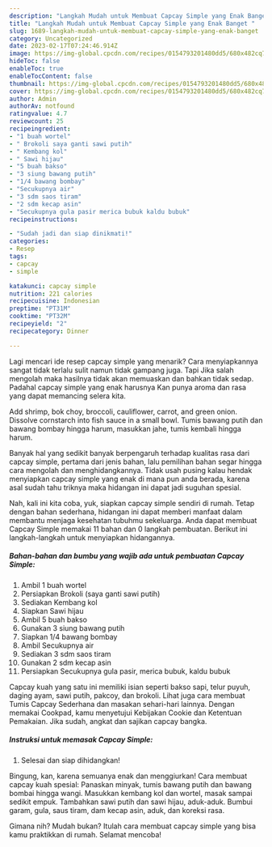 ```yaml
---
description: "Langkah Mudah untuk Membuat Capcay Simple yang Enak Banget "
title: "Langkah Mudah untuk Membuat Capcay Simple yang Enak Banget "
slug: 1689-langkah-mudah-untuk-membuat-capcay-simple-yang-enak-banget
category: Uncategorized
date: 2023-02-17T07:24:46.914Z
image: https://img-global.cpcdn.com/recipes/0154793201480dd5/680x482cq70/capcay-simple-foto-resep-utama.jpg
hideToc: false
enableToc: true
enableTocContent: false
thumbnail: https://img-global.cpcdn.com/recipes/0154793201480dd5/680x482cq70/capcay-simple-foto-resep-utama.jpg
cover: https://img-global.cpcdn.com/recipes/0154793201480dd5/680x482cq70/capcay-simple-foto-resep-utama.jpg
author: Admin
authorAv: notfound
ratingvalue: 4.7
reviewcount: 25
recipeingredient:
- "1 buah wortel"
- " Brokoli saya ganti sawi putih"
- " Kembang kol"
- " Sawi hijau"
- "5 buah bakso"
- "3 siung bawang putih"
- "1/4 bawang bombay"
- "Secukupnya air"
- "3 sdm saos tiram"
- "2 sdm kecap asin"
- "Secukupnya gula pasir merica bubuk kaldu bubuk"
recipeinstructions:

- "Sudah jadi dan siap dinikmati!"
categories:
- Resep
tags:
- capcay
- simple

katakunci: capcay simple 
nutrition: 221 calories
recipecuisine: Indonesian
preptime: "PT31M"
cooktime: "PT32M"
recipeyield: "2"
recipecategory: Dinner

---
```



Lagi mencari ide resep capcay simple yang menarik? Cara menyiapkannya sangat tidak terlalu sulit namun tidak gampang juga. Tapi Jika salah mengolah maka hasilnya tidak akan memuaskan dan bahkan tidak sedap. Padahal capcay simple yang enak harusnya Kan punya aroma dan rasa yang dapat memancing selera kita.


Add shrimp, bok choy, broccoli, cauliflower, carrot, and green onion. Dissolve cornstarch into fish sauce in a small bowl. Tumis bawang putih dan bawang bombay hingga harum, masukkan jahe, tumis kembali hingga harum.

Banyak hal yang sedikit banyak berpengaruh terhadap kualitas rasa dari capcay simple, pertama dari jenis bahan, lalu pemilihan bahan segar hingga cara mengolah dan menghidangkannya. Tidak usah pusing kalau hendak menyiapkan capcay simple yang enak di mana pun anda berada, karena asal sudah tahu triknya maka hidangan ini dapat jadi suguhan spesial.


Nah, kali ini kita coba, yuk, siapkan capcay simple sendiri di rumah. Tetap dengan bahan sederhana, hidangan ini dapat memberi manfaat dalam membantu menjaga kesehatan tubuhmu sekeluarga. Anda dapat membuat Capcay Simple memakai 11 bahan dan 0 langkah pembuatan. Berikut ini langkah-langkah untuk menyiapkan hidangannya.

<!--inarticleads1-->

##### Bahan-bahan dan bumbu yang wajib ada untuk pembuatan Capcay Simple:

1. Ambil 1 buah wortel
1. Persiapkan  Brokoli (saya ganti sawi putih)
1. Sediakan  Kembang kol
1. Siapkan  Sawi hijau
1. Ambil 5 buah bakso
1. Gunakan 3 siung bawang putih
1. Siapkan 1/4 bawang bombay
1. Ambil Secukupnya air
1. Sediakan 3 sdm saos tiram
1. Gunakan 2 sdm kecap asin
1. Persiapkan Secukupnya gula pasir, merica bubuk, kaldu bubuk


Capcay kuah yang satu ini memiliki isian seperti bakso sapi, telur puyuh, daging ayam, sawi putih, pakcoy, dan brokoli. Lihat juga cara membuat Tumis Capcay Sederhana dan masakan sehari-hari lainnya. Dengan memakai Cookpad, kamu menyetujui Kebijakan Cookie dan Ketentuan Pemakaian. Jika sudah, angkat dan sajikan capcay bangka. 

<!--inarticleads2-->

##### Instruksi untuk memasak Capcay Simple:


1. Selesai dan siap dihidangkan!

Bingung, kan, karena semuanya enak dan menggiurkan! Cara membuat capcay kuah spesial: Panaskan minyak, tumis bawang putih dan bawang bombai hingga wangi. Masukkan kembang kol dan wortel, masak sampai sedikit empuk. Tambahkan sawi putih dan sawi hijau, aduk-aduk. Bumbui garam, gula, saus tiram, dam kecap asin, aduk, dan koreksi rasa. 

Gimana nih? Mudah bukan? Itulah cara membuat capcay simple yang bisa kamu praktikkan di rumah. Selamat mencoba!
